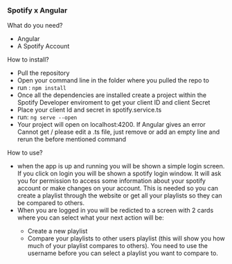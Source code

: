 <h3>Spotify x Angular</h3>

What do you need?
<ul>
    <li>Angular</li>
    <li>A Spotify Account</li>
</ul>

How to install?
<ul>
    <li>Pull the repository</li>
    <li>Open your command line in the folder where you pulled the repo to</li>
    <li>run : <code>npm install</code></li>
    <li>Once all the dependencies are installed create a project within the Spotify Developer enviroment to get your client ID and client Secret</li>
    <li>Place your client Id and secret in spotify.service.ts</li>
<li>run: <code>ng serve --open</code></li>
<li>Your project will open on localhost:4200. If Angular gives an error Cannot get / please edit a .ts file, just remove or add an empty line and rerun the before mentioned command</li>
</ul>

How to use?
<ul>
    <li>when the app is up and running you will be shown a simple login screen. If you click on login you will be shown a spotify login window. It will ask you for permission to access some information about your spotify account or make changes on your account. This is needed so you can create a playlist through the website or get all your playlists so they can be compared to others.</li>
	<li>When you are logged in you will be redicted to a screen with 2 cards where you can select what your next action will be:</li>
	<ul>
	<li>Create a new playlist</li>
	<li>Compare your playlists to other users playlist (this will show you how much of your playlist compares to others). You need to use the username before you can select a playlist you want to compare to.</li>
	</ul>

</ul>
